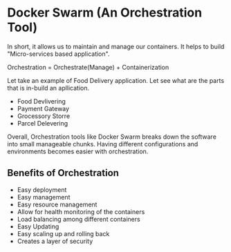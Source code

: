 # Docker Swarm (An Orchestration Tool)

In short, it allows us to maintain and manage our containers. It helps to build "Micro-services based application".

Orchestration = Orchestrate(Manage) + Containerization

Let take an example of Food Delivery application. Let see what are the parts that is in-build an apllication.

- Food Devlivering
- Payment Gateway
- Grocessory Storre
- Parcel Delevering

Overall, Orchestration tools like Docker Swarm breaks down the software into small manageable chunks.
Having different configurations and environments becomes easier with orchestration.

## Benefits of Orchestration

- Easy deployment
- Easy management
- Easy resource management
- Allow for health monitoring of the containers
- Load balancing among different containers
- Easy Updating
- Easy scaling up and rolling back
- Creates a layer of security
